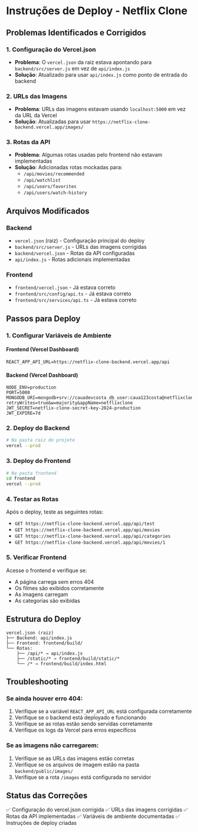 # Instruções de Deploy - Netflix Clone

## Problemas Identificados e Corrigidos

### 1. Configuração do Vercel.json
- **Problema**: O `vercel.json` da raiz estava apontando para `backend/src/server.js` em vez de `api/index.js`
- **Solução**: Atualizado para usar `api/index.js` como ponto de entrada do backend

### 2. URLs das Imagens
- **Problema**: URLs das imagens estavam usando `localhost:5000` em vez da URL da Vercel
- **Solução**: Atualizadas para usar `https://netflix-clone-backend.vercel.app/images/`

### 3. Rotas da API
- **Problema**: Algumas rotas usadas pelo frontend não estavam implementadas
- **Solução**: Adicionadas rotas mockadas para:
  - `/api/movies/recommended`
  - `/api/watchlist`
  - `/api/users/favorites`
  - `/api/users/watch-history`

## Arquivos Modificados

### Backend
- `vercel.json` (raiz) - Configuração principal do deploy
- `backend/src/server.js` - URLs das imagens corrigidas
- `backend/vercel.json` - Rotas da API configuradas
- `api/index.js` - Rotas adicionais implementadas

### Frontend
- `frontend/vercel.json` - Já estava correto
- `frontend/src/config/api.ts` - Já estava correto
- `frontend/src/services/api.ts` - Já estava correto

## Passos para Deploy

### 1. Configurar Variáveis de Ambiente

#### Frontend (Vercel Dashboard)
```
REACT_APP_API_URL=https://netflix-clone-backend.vercel.app/api
```

#### Backend (Vercel Dashboard)
```
NODE_ENV=production
PORT=5000
MONGODB_URI=mongodb+srv://cauadevcosta_db_user:caua123costa@netflixclone.fcajxx6.mongodb.net/?retryWrites=true&w=majority&appName=netflixclone
JWT_SECRET=netflix-clone-secret-key-2024-production
JWT_EXPIRE=7d
```

### 2. Deploy do Backend
```bash
# Na pasta raiz do projeto
vercel --prod
```

### 3. Deploy do Frontend
```bash
# Na pasta frontend
cd frontend
vercel --prod
```

### 4. Testar as Rotas

Após o deploy, teste as seguintes rotas:

- `GET https://netflix-clone-backend.vercel.app/api/test`
- `GET https://netflix-clone-backend.vercel.app/api/movies`
- `GET https://netflix-clone-backend.vercel.app/api/categories`
- `GET https://netflix-clone-backend.vercel.app/api/movies/1`

### 5. Verificar Frontend

Acesse o frontend e verifique se:
- A página carrega sem erros 404
- Os filmes são exibidos corretamente
- As imagens carregam
- As categorias são exibidas

## Estrutura do Deploy

```
vercel.json (raiz)
├── Backend: api/index.js
├── Frontend: frontend/build/
└── Rotas:
    ├── /api/* → api/index.js
    ├── /static/* → frontend/build/static/*
    └── /* → frontend/build/index.html
```

## Troubleshooting

### Se ainda houver erro 404:
1. Verifique se a variável `REACT_APP_API_URL` está configurada corretamente
2. Verifique se o backend está deployado e funcionando
3. Verifique se as rotas estão sendo servidas corretamente
4. Verifique os logs da Vercel para erros específicos

### Se as imagens não carregarem:
1. Verifique se as URLs das imagens estão corretas
2. Verifique se os arquivos de imagem estão na pasta `backend/public/images/`
3. Verifique se a rota `/images` está configurada no servidor

## Status das Correções

✅ Configuração do vercel.json corrigida
✅ URLs das imagens corrigidas
✅ Rotas da API implementadas
✅ Variáveis de ambiente documentadas
✅ Instruções de deploy criadas
